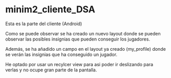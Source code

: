 # minim2_cliente_DSA

Esta es la parte del cliente (Android)

Como se puede observar se ha creado un nuevo layout donde se pueden observar las posibles insignias que pueden conseguir los jugadores.

Además, se ha añadido un campo en el layout ya creado (my_profile) donde se verán las insignias que ha conseguido un jugador.

He optado por usar un recylcer view para asi poder ir deslizando para verlas y no ocupe gran parte de la pantalla.
